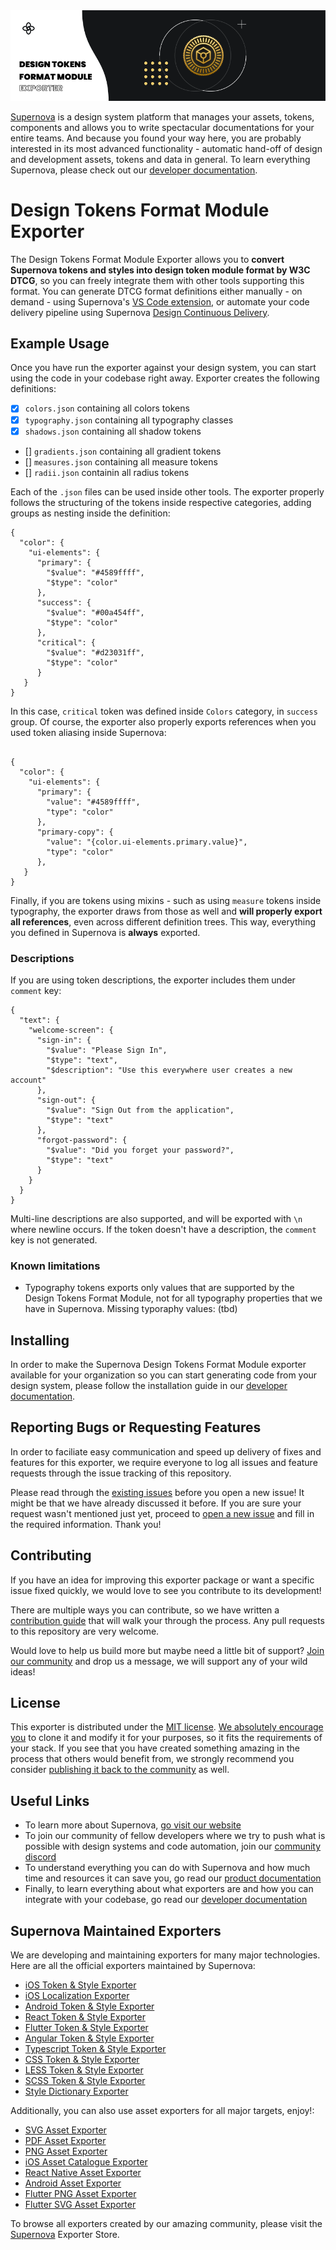 <img src="https://github.com/Supernova-Studio/design-tokens-format-module/blob/master/readme-icon.png?raw=true" alt="Supernova Logo" style="max-width:100%;">

[Supernova](https://supernova.io) is a design system platform that manages your assets, tokens, components and allows you to write spectacular documentations for your entire teams. And because you found your way here, you are probably interested in its most advanced functionality - automatic hand-off of design and development assets, tokens and data in general. To learn everything Supernova, please check out our [developer documentation](https://developers.supernova.io/).

# Design Tokens Format Module Exporter

The Design Tokens Format Module Exporter allows you to **convert Supernova tokens and styles into design token module format by W3C DTCG**, so you can freely integrate them with other tools supporting this format. You can generate DTCG format definitions either manually - on demand - using Supernova's [VS Code extension](https://marketplace.visualstudio.com/items?itemName=SupernovaIO.pulsar-vsc-extension), or automate your code delivery pipeline using Supernova [Design Continuous Delivery](https://supernova.io/automated-code-delivery).


## Example Usage

Once you have run the exporter against your design system, you can start using the code in your codebase right away. Exporter creates the following definitions:

- [x] `colors.json` containing all colors tokens
- [x] `typography.json` containing all typography classes
- [x] `shadows.json` containing all shadow tokens
- [] `gradients.json` containing all gradient tokens
- [] `measures.json` containing all measure tokens
- [] `radii.json` containin all radius tokens

Each of the `.json` files can be used inside other tools. The exporter properly follows the structuring of the tokens inside respective categories, adding groups as nesting inside the definition:

```
{
  "color": {
    "ui-elements": {
      "primary": {
        "$value": "#4589ffff",
        "$type": "color"
      },
      "success": {
        "$value": "#00a454ff",
        "$type": "color"
      },
      "critical": {
        "$value": "#d23031ff",
        "$type": "color"
      }
   }
}
```

In this case, `critical` token was defined inside `Colors` category, in `success` group. Of course, the exporter also properly exports references when you used token aliasing inside Supernova:

```

{
  "color": {
    "ui-elements": {
      "primary": {
        "value": "#4589ffff",
        "type": "color"
      },
      "primary-copy": {
        "value": "{color.ui-elements.primary.value}",
        "type": "color"
      },
   }
}
```

Finally, if you are tokens using mixins - such as using `measure` tokens inside typography, the exporter draws from those as well and **will properly export all references**, even across different definition trees. This way, everything you defined in Supernova is **always** exported.

### Descriptions

If you are using token descriptions, the exporter includes them under `comment` key:

```
{
  "text": {
    "welcome-screen": {
      "sign-in": {
        "$value": "Please Sign In",
        "$type": "text",
        "$description": "Use this everywhere user creates a new account"
      },
      "sign-out": {
        "$value": "Sign Out from the application",
        "$type": "text"
      },
      "forgot-password": {
        "$value": "Did you forget your password?",
        "$type": "text"
      }
    }
  }
}
```

Multi-line descriptions are also supported, and will be exported with `\n` where newline occurs. If the token doesn't have a description, the `comment` key is not generated.

### Known limitations

- Typography tokens exports only values that are supported by the Design Tokens Format Module, not for all typography properties that we have in Supernova. Missing typoraphy values: (tbd)


## Installing

In order to make the Supernova Design Tokens Format Module exporter available for your organization so you can start generating code from your design system, please follow the installation guide in our [developer documentation](https://developers.supernova.io/using-exporters/installing-exporters).


## Reporting Bugs or Requesting Features

In order to faciliate easy communication and speed up delivery of fixes and features for this exporter, we require everyone to log all issues and feature requests through the issue tracking of this repository. 

Please read through the [existing issues](../../issues) before you open a new issue! It might be that we have already discussed it before. If you are sure your request wasn't mentioned just yet, proceed to [open a new issue](../../issues) and fill in the required information. Thank you!


## Contributing

If you have an idea for improving this exporter package or want a specific issue fixed quickly, we would love to see you contribute to its development!  

There are multiple ways you can contribute, so we have written a [contribution guide](https://developers.supernova.io/building-exporters/contribution-and-requests) that will walk your through the process. Any pull requests to this repository are very welcome. 

Would love to help us build more but maybe need a little bit of support? [Join our community](https://community.supernova.io) and drop us a message, we will support any of your wild ideas!


## License

This exporter is distributed under the [MIT license](./LICENSE.md). [We absolutely encourage you](https://developers.supernova.io/building-exporters/cloning-exporters) to clone it and modify it for your purposes, so it fits the requirements of your stack. If you see that you have created something amazing in the process that others would benefit from, we strongly recommend you consider [publishing it back to the community](https://developers.supernova.io/building-exporters/sharing-exporters-with-others) as well.


## Useful Links

- To learn more about Supernova, [go visit our website](https://supernova.io)
- To join our community of fellow developers where we try to push what is possible with design systems and code automation, join our [community discord](https://community.supernova.io)
- To understand everything you can do with Supernova and how much time and resources it can save you, go read our [product documentation](https://learn.supernova.io/)
- Finally, to learn everything about what exporters are and how you can integrate with your codebase, go read our [developer documentation](https://developers.supernova.io/)


## Supernova Maintained Exporters

We are developing and maintaining exporters for many major technologies. Here are all the official exporters maintained by Supernova:

- [iOS Token & Style Exporter](https://github.com/Supernova-Studio/exporter-ios)
- [iOS Localization Exporter](https://github.com/Supernova-Studio/exporter-ios-localization)
- [Android Token & Style Exporter](https://github.com/Supernova-Studio/exporter-android)
- [React Token & Style Exporter](https://github.com/Supernova-Studio/exporter-react)
- [Flutter Token & Style Exporter](https://github.com/Supernova-Studio/exporter-flutter)
- [Angular Token & Style Exporter](https://github.com/Supernova-Studio/exporter-angular)
- [Typescript Token & Style Exporter](https://github.com/Supernova-Studio/exporter-typescript)
- [CSS Token & Style Exporter](https://github.com/Supernova-Studio/exporter-css)
- [LESS Token & Style Exporter](https://github.com/Supernova-Studio/exporter-less)
- [SCSS Token & Style Exporter](https://github.com/Supernova-Studio/exporter-scss)
- [Style Dictionary Exporter](https://github.com/Supernova-Studio/exporter-style-dictionary)

Additionally, you can also use asset exporters for all major targets, enjoy!:

- [SVG Asset Exporter](https://github.com/Supernova-Studio/exporter-svg-assets)
- [PDF Asset Exporter](https://github.com/Supernova-Studio/exporter-pdf-assets)
- [PNG Asset Exporter](https://github.com/Supernova-Studio/exporter-png-assets)
- [iOS Asset Catalogue Exporter](https://github.com/Supernova-Studio/exporter-ios-asset-catalogue)
- [React Native Asset Exporter](https://github.com/Supernova-Studio/exporter-react-native-assets)
- [Android Asset Exporter](https://github.com/Supernova-Studio/exporter-android-assets)
- [Flutter PNG Asset Exporter](https://github.com/Supernova-Studio/exporter-flutter-png-assets)
- [Flutter SVG Asset Exporter](https://github.com/Supernova-Studio/exporter-flutter-svg-assets)

To browse all exporters created by our amazing community, please visit the [Supernova](https://supernova.io) Exporter Store. 
